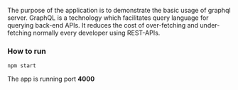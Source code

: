 The purpose of the application is to demonstrate the basic usage of graphql server. GraphQL is a technology which facilitates query language for querying back-end APIs. It reduces the cost of over-fetching and under-fetching normally every developer using REST-APIs.

### How to run
```
npm start
```

The app is running port **4000**
